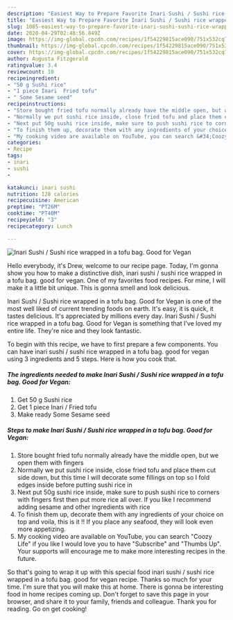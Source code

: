 ```yaml
---
description: "Easiest Way to Prepare Favorite Inari Sushi / Sushi rice wrapped in a tofu bag. Good for Vegan"
title: "Easiest Way to Prepare Favorite Inari Sushi / Sushi rice wrapped in a tofu bag. Good for Vegan"
slug: 1085-easiest-way-to-prepare-favorite-inari-sushi-sushi-rice-wrapped-in-a-tofu-bag-good-for-vegan
date: 2020-04-29T02:48:56.849Z
image: https://img-global.cpcdn.com/recipes/1f54229815ace090/751x532cq70/inari-sushi-sushi-rice-wrapped-in-a-tofu-bag-good-for-vegan-recipe-main-photo.jpg
thumbnail: https://img-global.cpcdn.com/recipes/1f54229815ace090/751x532cq70/inari-sushi-sushi-rice-wrapped-in-a-tofu-bag-good-for-vegan-recipe-main-photo.jpg
cover: https://img-global.cpcdn.com/recipes/1f54229815ace090/751x532cq70/inari-sushi-sushi-rice-wrapped-in-a-tofu-bag-good-for-vegan-recipe-main-photo.jpg
author: Augusta Fitzgerald
ratingvalue: 3.4
reviewcount: 10
recipeingredient:
- "50 g Sushi rice"
- "1 piece Inari  Fried tofu"
- " Some Sesame seed"
recipeinstructions:
- "Store bought fried tofu normally already have the middle open, but we open them with fingers"
- "Normally we put sushi rice inside, close fried tofu and place them cut side down, but this time I will decorate some fillings on top so I fold edges inside before putting sushi rice in"
- "Next put 50g sushi rice inside, make sure to push sushi rice to corners with fingers first then put more rice all over. If you like I recommend adding sesame and other ingredients with rice"
- "To finish them up, decorate them with any ingredients of your choice on top and voila, this is it !! If you place any seafood, they will look even more appetizing."
- "My cooking video are available on YouTube, you can search &#34;Coozy Life&#34; if you like I would love you to have &#34;Subscribe&#34; and &#34;Thumbs Up&#34;. Your supports will encourage me to make more interesting recipes in the future."
categories:
- Recipe
tags:
- inari
- sushi
- 

katakunci: inari sushi  
nutrition: 128 calories
recipecuisine: American
preptime: "PT26M"
cooktime: "PT40M"
recipeyield: "3"
recipecategory: Lunch

---
```



![Inari Sushi / Sushi rice wrapped in a tofu bag. Good for Vegan](https://img-global.cpcdn.com/recipes/1f54229815ace090/751x532cq70/inari-sushi-sushi-rice-wrapped-in-a-tofu-bag-good-for-vegan-recipe-main-photo.jpg)

Hello everybody, it's Drew, welcome to our recipe page. Today, I'm gonna show you how to make a distinctive dish, inari sushi / sushi rice wrapped in a tofu bag. good for vegan. One of my favorites food recipes. For mine, I will make it a little bit unique. This is gonna smell and look delicious.

Inari Sushi / Sushi rice wrapped in a tofu bag. Good for Vegan is one of the most well liked of current trending foods on earth. It's easy, it is quick, it tastes delicious. It's appreciated by millions every day. Inari Sushi / Sushi rice wrapped in a tofu bag. Good for Vegan is something that I've loved my entire life. They're nice and they look fantastic.




To begin with this recipe, we have to first prepare a few components. You can have inari sushi / sushi rice wrapped in a tofu bag. good for vegan using 3 ingredients and 5 steps. Here is how you cook that.

<!--inarticleads1-->

##### The ingredients needed to make Inari Sushi / Sushi rice wrapped in a tofu bag. Good for Vegan:

1. Get 50 g Sushi rice
1. Get 1 piece Inari / Fried tofu
1. Make ready  Some Sesame seed




<!--inarticleads2-->

##### Steps to make Inari Sushi / Sushi rice wrapped in a tofu bag. Good for Vegan:

1. Store bought fried tofu normally already have the middle open, but we open them with fingers
1. Normally we put sushi rice inside, close fried tofu and place them cut side down, but this time I will decorate some fillings on top so I fold edges inside before putting sushi rice in
1. Next put 50g sushi rice inside, make sure to push sushi rice to corners with fingers first then put more rice all over. If you like I recommend adding sesame and other ingredients with rice
1. To finish them up, decorate them with any ingredients of your choice on top and voila, this is it !! If you place any seafood, they will look even more appetizing.
1. My cooking video are available on YouTube, you can search &#34;Coozy Life&#34; if you like I would love you to have &#34;Subscribe&#34; and &#34;Thumbs Up&#34;. Your supports will encourage me to make more interesting recipes in the future.




So that's going to wrap it up with this special food inari sushi / sushi rice wrapped in a tofu bag. good for vegan recipe. Thanks so much for your time. I'm sure that you will make this at home. There is gonna be interesting food in home recipes coming up. Don't forget to save this page in your browser, and share it to your family, friends and colleague. Thank you for reading. Go on get cooking!
